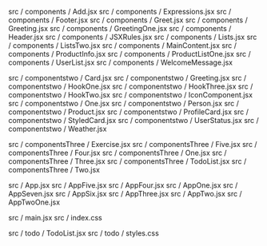 src / components / Add.jsx
src / components / Expressions.jsx
src / components / Footer.jsx
src / components / Greet.jsx
src / components / Greeting.jsx
src / components / GreetingOne.jsx
src / components / Header.jsx
src / components / JSXRules.jsx
src / components / Lists.jsx
src / components / ListsTwo.jsx
src / components / MainContent.jsx
src / components / ProductInfo.jsx
src / components / ProductListOne.jsx
src / components / UserList.jsx
src / components / WelcomeMessage.jsx

src / componentstwo / Card.jsx
src / componentstwo / Greeting.jsx
src / componentstwo / HookOne.jsx
src / componentstwo / HookThree.jsx
src / componentstwo / HookTwo.jsx
src / componentstwo / IconComponent.jsx
src / componentstwo / One.jsx
src / componentstwo / Person.jsx
src / componentstwo / Product.jsx
src / componentstwo / ProfileCard.jsx
src / componentstwo / StyledCard.jsx
src / componentstwo / UserStatus.jsx
src / componentstwo / Weather.jsx

src / componentsThree / Exercise.jsx
src / componentsThree / Five.jsx
src / componentsThree / Four.jsx
src / componentsThree / One.jsx
src / componentsThree / Three.jsx
src / componentsThree / TodoList.jsx
src / componentsThree / Two.jsx

src / App.jsx
src / AppFive.jsx
src / AppFour.jsx
src / AppOne.jsx
src / AppSeven.jsx
src / AppSix.jsx
src / AppThree.jsx
src / AppTwo.jsx
src / AppTwoOne.jsx

src / main.jsx
src / index.css

src / todo / TodoList.jsx
src / todo / styles.css